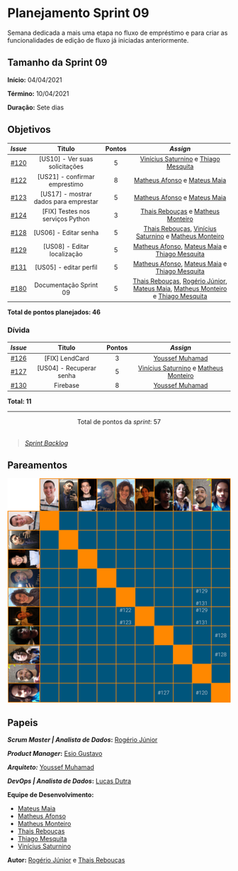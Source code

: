 # Planejamento Sprint 09

Semana dedicada a mais uma etapa no fluxo de empréstimo e para criar as funcionalidades de edição de fluxo já iniciadas anteriormente.

## Tamanho da Sprint 09

**Início:** 04/04/2021

**Término:** 10/04/2021

**Duração:** Sete dias

## Objetivos

<div class="full-width">

|                             _Issue_                              |                Titulo                 | Pontos |                                                                                                                          _Assign_                                                                                                                           |
| :--------------------------------------------------------------: | :-----------------------------------: | :----: | :---------------------------------------------------------------------------------------------------------------------------------------------------------------------------------------------------------------------------------------------------------: |
| [#120](https://github.com/fga-eps-mds/2020.2-Lend.it/issues/120) |    [US10] - Ver suas solicitações     |   5    |                                                                        [Vinícius Saturnino](https://github.com/viniciussaturnino) e [Thiago Mesquita](https://github.com/thiagompc)                                                                         |
| [#122](https://github.com/fga-eps-mds/2020.2-Lend.it/issues/122) |     [US21] - confirmar emprestimo     |   8    |                                                                          [Matheus Afonso](https://github.com/Matheusafonsouza) e [Mateus Maia](https://github.com/mateusmaiamaia)                                                                           |
| [#123](https://github.com/fga-eps-mds/2020.2-Lend.it/issues/123) | [US17] - mostrar dados para emprestar |   5    |                                                                          [Matheus Afonso](https://github.com/Matheusafonsouza) e [Mateus Maia](https://github.com/mateusmaiamaia)                                                                           |
| [#124](https://github.com/fga-eps-mds/2020.2-Lend.it/issues/124) |   [FIX] Testes nos serviços Python    |   3    |                                                                          [Thais Rebouças](https://github.com/Thais-ra) e [Matheus Monteiro](https://github.com/matheusyanmonteiro)                                                                          |
| [#128](https://github.com/fga-eps-mds/2020.2-Lend.it/issues/128) |         [US06] - Editar senha         |   5    |                                            [Thais Rebouças](https://github.com/Thais-ra), [Vinícius Saturnino](https://github.com/viniciussaturnino) e [Matheus Monteiro](https://github.com/matheusyanmonteiro)                                            |
| [#129](https://github.com/fga-eps-mds/2020.2-Lend.it/issues/129) |      [US08] - Editar localização      |   5    |                                                  [Matheus Afonso](https://github.com/Matheusafonsouza), [Mateus Maia](https://github.com/mateusmaiamaia) e [Thiago Mesquita](https://github.com/thiagompc)                                                  |
| [#131](https://github.com/fga-eps-mds/2020.2-Lend.it/issues/131) |        [US05] - editar perfil         |   5    |                                                  [Matheus Afonso](https://github.com/Matheusafonsouza), [Mateus Maia](https://github.com/mateusmaiamaia) e [Thiago Mesquita](https://github.com/thiagompc)                                                  |
| [#180](https://github.com/fga-eps-mds/2020.2-Lend.it/issues/180) |        Documentação Sprint 09         |   5    | [Thais Rebouças](https://github.com/Thais-ra), [Rogério Júnior](https://github.com/rogerioo), [Mateus Maia](https://github.com/mateusmaiamaia), [Matheus Monteiro](https://github.com/matheusyanmonteiro) e [Thiago Mesquita](https://github.com/thiagompc) |

</div>

<b>Total de pontos planejados: 46</b>

### Dívida

|                             _Issue_                              |          Titulo          | Pontos |                                                        _Assign_                                                        |
| :--------------------------------------------------------------: | :----------------------: | :----: | :--------------------------------------------------------------------------------------------------------------------: |
| [#126](https://github.com/fga-eps-mds/2020.2-Lend.it/issues/126) |      [FIX] LendCard      |   3    |                                    [Youssef Muhamad](https://github.com/youssef-md)                                    |
| [#127](https://github.com/fga-eps-mds/2020.2-Lend.it/issues/127) | [US04] - Recuperar senha |   5    | [Vinícius Saturnino](https://github.com/viniciussaturnino) e [Matheus Monteiro](https://github.com/matheusyanmonteiro) |
| [#130](https://github.com/fga-eps-mds/2020.2-Lend.it/issues/130) |         Firebase         |   8    |                                    [Youssef Muhamad](https://github.com/youssef-md)                                    |

<b>Total: 11</b>

---

<div style="text-align: center"> Total de pontos da <i>sprint</i>: 57 </div><br>

<!---Colocar no link abaixo as issues alocadas no milestone da Sprint--->

> [_Sprint_ _Backlog_](https://github.com/fga-eps-mds/2020.2-Lend.it/milestone/10?closed=1)

## Pareamentos

![pareamentos](../../../assets/img/sprint9/pareamentos.png)

## Papeis

**_Scrum Master | Analista de Dados_:** [Rogério Júnior](https://github.com/rogerioo)

**_Product Manager_:** [Esio Gustavo](https://github.com/EsioFreitas)

**_Arquiteto:_** [Youssef Muhamad](https://github.com/youssef-md)

**_DevOps | Analista de Dados_:** [Lucas Dutra](https://github.com/lucasdutraf)

**Equipe de Desenvolvimento:**

- [Mateus Maia](https://github.com/mateusmaiamaia)
- [Matheus Afonso](https://github.com/Matheusafonsouza)
- [Matheus Monteiro](https://github.com/matheusyanmonteiro)
- [Thais Rebouças](https://github.com/Thais-ra)
- [Thiago Mesquita](https://github.com/thiagompc)
- [Vinícius Saturnino](https://github.com/viniciussaturnino)

**Autor:** [Rogério Júnior](https://github.com/rogerioo) e [Thais Rebouças](https://github.com/thais-ra)
